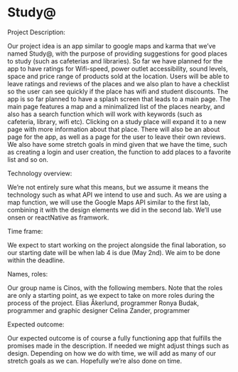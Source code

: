 # Study@

Project Description: 

Our project idea is an app similar to google maps and karma that we’ve named Study@, with the purpose of providing suggestions for good places to study (such as cafeterias and libraries). So far we have planned for the app to have ratings for Wifi-speed, power outlet accessibility, sound levels, space and price range of products sold at the location. Users will be able to leave ratings and reviews of the places and we also plan to have a checklist so the user can see quickly if the place has wifi and student discounts.
The app is so far planned to have a splash screen that leads to a main page. The main page features a map and a minimalized list of the places nearby, and also has a search function which will work with keywords (such as cafeteria, library, wifi etc). Clicking on a study place will expand it to a new page with more information about that place. There will also be an about page for the app, as well as a page for the user to leave their own reviews. 
We also have some stretch goals in mind given that we have the time, such as creating a login and user creation, the function to add places to a favorite list and so on. 

Technology overview:

We’re not entirely sure what this means, but we assume it means the technology such as what API we intend to use and such. As we are using a map function, we will use the Google Maps API similar to the first lab, combining it with the design elements we did in the second lab. We’ll use onsen or reactNative as framwork.

Time frame:

We expect to start working on the project alongside the final laboration, so our starting date will be when lab 4 is due (May 2nd). We aim to be done within the deadline.

Names, roles:

Our group name is Cinos, with the following members. Note that the roles are only a starting point, as we expect to take on more roles during the process of the project. 
Elias Åkerlund, programmer 
Ronya Budak, programmer and graphic designer
Celina Zander, programmer

Expected outcome:

Our expected outcome is of course a fully functioning app that fulfills the promises made in the description. If needed we might adjust things such as design. Depending on how we do with time, we will add as many of our stretch goals as we can. Hopefully we’re also done on time.

